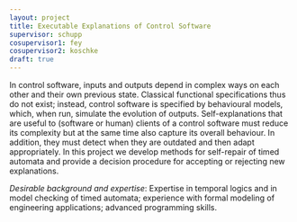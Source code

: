 ```yaml
---
layout: project
title: Executable Explanations of Control Software 
supervisor: schupp
cosupervisor1: fey
cosupervisor2: koschke
draft: true
---
```


In control software, inputs and outputs depend in complex ways on each other and their own previous state. Classical functional specifications thus do not exist; instead, control software is specified by behavioural models, which, when run, simulate the evolution of outputs. Self-explanations that are useful to (software or human) clients of a control software must reduce its complexity but at the same time also capture its overall behaviour. In addition, they must detect when they are outdated and then adapt appropriately. In this project we develop methods for self-repair of timed automata and provide a decision procedure for accepting or rejecting new explanations. 

<em>Desirable background and expertise</em>:
Expertise in temporal logics and in model checking of timed automata; experience with formal modeling of engineering applications; advanced programming skills.
